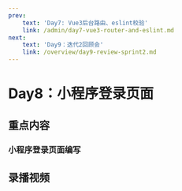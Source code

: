 ```yaml
---
prev:
    text: 'Day7: Vue3后台路由、eslint校验'
    link: /admin/day7-vue3-router-and-eslint.md
next:
    text: 'Day9：迭代2回顾会'
    link: /overview/day9-review-sprint2.md
---
```


# Day8：小程序登录页面

## 重点内容

### 小程序登录页面编写


## 录播视频

<Bili src="//player.bilibili.com/player.html?aid=850216516&bvid=BV1tL4y1E7CU&cid=470237111&page=1"/>
